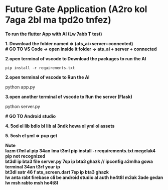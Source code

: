 # Future Gate Application  (A2ro kol 7aga 2bl ma tpd2o tnfez)  
**To run the flutter App with AI    (Lw 7abb T test)**  

**1. Download the folder named => (ats_ai+server+connected)**  
  **# GO TO VS Code -> open inside it folder -> ats_ai + server + connected**  

**2.open terminal of vscode to Download the packages to run the AI**  

``` pip install -r requirements.txt ```
   
**2.open terminal of vscode to Run the AI**

   python app.py

**3.open another terminal of vscode to Run the server (Flask)**

  python server.py
   
  **# GO TO Android studio**

**4. 5od el lib bdlo bl lib al 3ndk howa ol yml ol assets**

**5. 5osh el yml => pup get**    


  **Note**  
    **lazm t7ml al pip 34an lma t3ml    pip install -r requirements.txt megelak4 pip not recognized**  
    **bt3dl ip bta3 file server.py     7sp ip bta3 ghazk   // ipconfig a3mlha gowa terminal 34an t3rf your ip**  
    **bt3dl satr 46 f ats_screen.dart  7sp ip bta3 ghazk**  
    **lw anta rabt firebase cli be android studio al auth he4t8l m3ak 3ade gedan lw msh rabto msh he4t8l**  



